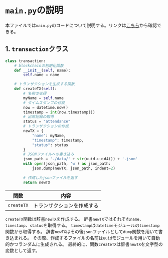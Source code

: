 # `main.py`の説明

本ファイルでは`main.py`のコードについて説明する。リンクは[こちら](./main.py)から確認できる。

## 1. `transaction`クラス

```py
class transaction:
    # blockchainの初期化関数
    def __init__(self, name):
        self.name = name

    # トランザクションを生成する関数
    def createTX(self):
        # 名前の収得
        myName = self.name
        # タイムスタンプの作成
        now = datetime.now()
        timestamp = int(now.timestamp())
        # 出席記録の取得
        status = "attendance"
        # トランザクションの作成
        newTX = {
            "name": myName,
            "timestamp": timestamp,
            "status": status
        }
        # JSONファイルへの書き込み
        json_path = './data/' + str(uuid.uuid4()) + '.json'
        with open(json_path, 'w') as json_path:
            json.dump(newTX, json_path, indent=2)
        
        # 作成したjsonファイルを返す
        return newTX
```

| 関数                    | 内容                        |
|------------------------|----------------------------|
| `createTX`             | トランザクションを作成する       |

`createTX`関数は辞書`newTX`を作成する。
辞書`newTX`ではそれぞれ`name`、`timestamp`、`status`を取得する。
`timestamp`は`datetime`モジュールの`timestamp`関数から取得する。
辞書`newTX`はその後`json`ファイルとして`dump`関数を用いて書き込まれる。
その際、作成するファイルの名前は`uuid`モジュールを用いて自動的かつランダムに生成される。
最終的に、関数`createTX`は辞書`newTX`を文字型の変数として返す。
